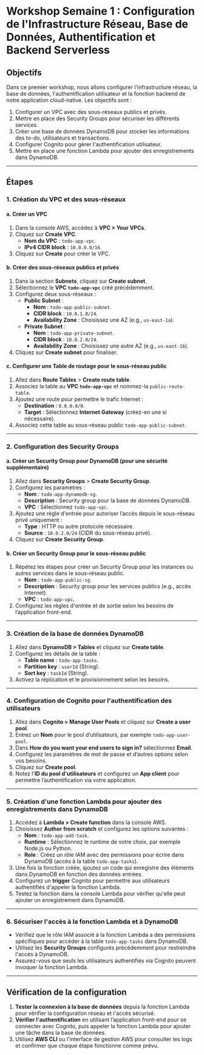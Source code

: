 # Workshop Semaine 1 : Configuration de l'Infrastructure Réseau, Base de Données, Authentification et Backend Serverless

## Objectifs
Dans ce premier workshop, nous allons configurer l'infrastructure réseau, la base de données, l'authentification utilisateur et la fonction backend de notre application cloud-native. Les objectifs sont :
1. Configurer un VPC avec des sous-réseaux publics et privés.
2. Mettre en place des Security Groups pour sécuriser les différents services.
3. Créer une base de données DynamoDB pour stocker les informations des to-do, utilisateurs et transactions.
4. Configurer Cognito pour gérer l'authentification utilisateur.
5. Mettre en place une fonction Lambda pour ajouter des enregistrements dans DynamoDB.

---

## Étapes

### 1. Création du VPC et des sous-réseaux

#### a. Créer un VPC
1. Dans la console AWS, accédez à **VPC > Your VPCs**.
2. Cliquez sur **Create VPC**.
   - **Nom du VPC** : `todo-app-vpc`.
   - **IPv4 CIDR block** : `10.0.0.0/16`.
3. Cliquez sur **Create** pour créer le VPC.

#### b. Créer des sous-réseaux publics et privés
1. Dans la section **Subnets**, cliquez sur **Create subnet**.
2. Sélectionnez le **VPC `todo-app-vpc`** créé précédemment.
3. Configurez deux sous-réseaux :
   - **Public Subnet** :
     - **Nom** : `todo-app-public-subnet`.
     - **CIDR block** : `10.0.1.0/24`.
     - **Availability Zone** : Choisissez une AZ (e.g., `us-east-1a`).
   - **Private Subnet** :
     - **Nom** : `todo-app-private-subnet`.
     - **CIDR block** : `10.0.2.0/24`.
     - **Availability Zone** : Choisissez une autre AZ (e.g., `us-east-1b`).
4. Cliquez sur **Create subnet** pour finaliser.

#### c. Configurer une Table de routage pour le sous-réseau public
1. Allez dans **Route Tables** > **Create route table**.
2. Associez la table au **VPC `todo-app-vpc`** et nommez-la `public-route-table`.
3. Ajoutez une route pour permettre le trafic Internet :
   - **Destination** : `0.0.0.0/0`.
   - **Target** : Sélectionnez **Internet Gateway** (créez-en une si nécessaire).
4. Associez cette table au sous-réseau public `todo-app-public-subnet`.

---

### 2. Configuration des Security Groups

#### a. Créer un Security Group pour DynamoDB (pour une sécurité supplémentaire)
1. Allez dans **Security Groups** > **Create Security Group**.
2. Configurez les paramètres :
   - **Nom** : `todo-app-dynamodb-sg`.
   - **Description** : Security group pour la base de données DynamoDB.
   - **VPC** : Sélectionnez `todo-app-vpc`.
3. Ajoutez une règle d'entrée pour autoriser l’accès depuis le sous-réseau privé uniquement :
   - **Type** : HTTP ou autre protocole nécessaire.
   - **Source** : `10.0.2.0/24` (CIDR du sous-réseau privé).
4. Cliquez sur **Create Security Group**.

#### b. Créer un Security Group pour le sous-réseau public
1. Répétez les étapes pour créer un Security Group pour les instances ou autres services dans le sous-réseau public.
   - **Nom** : `todo-app-public-sg`.
   - **Description** : Security group pour les services publics (e.g., accès Internet).
   - **VPC** : `todo-app-vpc`.
2. Configurez les règles d'entrée et de sortie selon les besoins de l’application front-end.

---

### 3. Création de la base de données DynamoDB

1. Allez dans **DynamoDB > Tables** et cliquez sur **Create table**.
2. Configurez les détails de la table :
   - **Table name** : `todo-app-tasks`.
   - **Partition key** : `userId` (String).
   - **Sort key** : `taskId` (String).
3. Activez la réplication et le provisionnement selon les besoins.

---

### 4. Configuration de Cognito pour l'authentification des utilisateurs

1. Allez dans **Cognito > Manage User Pools** et cliquez sur **Create a user pool**.
2. Entrez un **Nom** pour le pool d’utilisateurs, par exemple `todo-app-user-pool`.
3. Dans **How do you want your end users to sign in?** sélectionnez **Email**.
4. Configurez les paramètres de mot de passe et d’autres options selon vos besoins.
5. Cliquez sur **Create pool**.
6. Notez l'**ID du pool d'utilisateurs** et configurez un **App client** pour permettre l’authentification via votre application.

---

### 5. Création d'une fonction Lambda pour ajouter des enregistrements dans DynamoDB

1. Accédez à **Lambda > Create function** dans la console AWS.
2. Choisissez **Author from scratch** et configurez les options suivantes :
   - **Nom** : `todo-app-add-task`.
   - **Runtime** : Sélectionnez le runtime de votre choix, par exemple Node.js ou Python.
   - **Role** : Créez un rôle IAM avec des permissions pour écrire dans DynamoDB (accès à la table `todo-app-tasks`).
3. Une fois la fonction créée, ajoutez un code qui enregistre des éléments dans DynamoDB en fonction des données entrées.
4. Configurez un **trigger** Cognito pour permettre aux utilisateurs authentifiés d'appeler la fonction Lambda.
5. Testez la fonction dans la console Lambda pour vérifier qu'elle peut ajouter un enregistrement dans DynamoDB.

---

### 6. Sécuriser l'accès à la fonction Lambda et à DynamoDB

- Vérifiez que le rôle IAM associé à la fonction Lambda a des permissions spécifiques pour accéder à la table `todo-app-tasks` dans DynamoDB.
- Utilisez les **Security Groups** configurés précédemment pour restreindre l'accès à DynamoDB.
- Assurez-vous que seuls les utilisateurs authentifiés via Cognito peuvent invoquer la fonction Lambda.

---

## Vérification de la configuration

1. **Tester la connexion à la base de données** depuis la fonction Lambda pour vérifier la configuration réseau et l'accès sécurisé.
2. **Vérifier l'authentification** en utilisant l’application front-end pour se connecter avec Cognito, puis appeler la fonction Lambda pour ajouter une tâche dans la base de données.
3. Utilisez **AWS CLI** ou l'interface de gestion AWS pour consulter les logs et confirmer que chaque étape fonctionne comme prévu.
